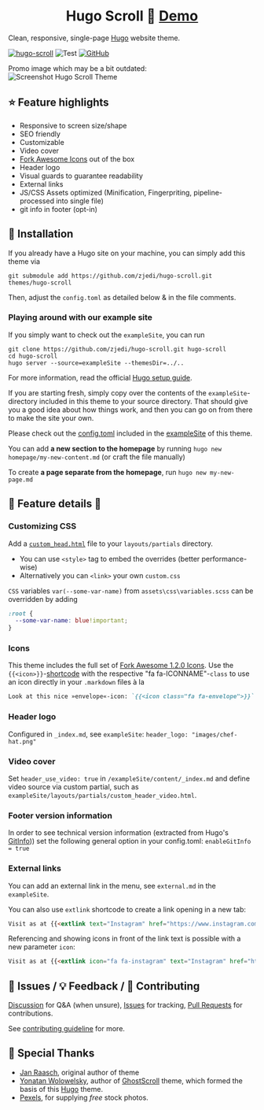 <h1 align=center>Hugo Scroll 📜 <a href="https://zjedi.github.io/hugo-scroll/" rel="nofollow">Demo</a></h1>

Clean, responsive, single-page [Hugo](https://gohugo.io/) website theme.

[![hugo-scroll](https://img.shields.io/badge/Hugo--Themes-HugoScroll-blue)](https://themes.gohugo.io/themes/hugo-scroll/)
![Test](https://github.com/zjedi/hugo-scroll/workflows/CI/badge.svg?branch=master&event=push)
[![GitHub](https://img.shields.io/github/license/zjedi/hugo-scroll)](https://github.com/zjedi/hugo-scroll/blob/master/LICENSE)

Promo image which may be a bit outdated:<br/>
![Screenshot Hugo Scroll Theme](https://raw.githubusercontent.com/zjedi/hugo-scroll/master/images/tn.png)

## ⭐ Feature highlights
- Responsive to screen size/shape
- SEO friendly
- Customizable
- Video cover
- [Fork Awesome Icons][fork-awesome-icons] out of the box
- Header logo
- Visual guards to guarantee readability
- External links
- JS/CSS Assets optimized (Minification, Fingerpriting, pipeline-processed 
into single file)
- git info in footer (opt-in)

## 🔑 Installation
If you already have a Hugo site on your machine, you can simply add this theme via
```
git submodule add https://github.com/zjedi/hugo-scroll.git themes/hugo-scroll
```
Then, adjust the `config.toml` as detailed below & in the file comments.

### Playing around with our example site

If you simply want to check out the `exampleSite`, you can run
```
git clone https://github.com/zjedi/hugo-scroll.git hugo-scroll
cd hugo-scroll
hugo server --source=exampleSite --themesDir=../..
```

For more information, read the official [Hugo setup guide][hugo-setup-guide].

If you are starting fresh, simply copy over the contents of the `exampleSite`-directory included in this theme to your source directory. That should give you a good idea about how things work, and then you can go on from there to make the site your own.

Please check out the [config.toml](https://github.com/zjedi/hugo-scroll/blob/master/exampleSite/config.toml) included in the [exampleSite](https://github.com/zjedi/hugo-scroll/tree/master/exampleSite) of this theme.

You can add **a new section to the homepage** by running `hugo new homepage/my-new-content.md` (or craft the file manually)

To create **a page separate from the homepage**, run `hugo new my-new-page.md`


## 🔧 Feature details 🔨

### Customizing CSS
Add a [`custom_head.html`](https://github.com/zjedi/hugo-scroll/blob/master/exampleSite/layouts/partials/custom_head.html) file to your `layouts/partials` directory. 
- You can use `<style>` tag to embed the overrides (better performance-wise)
- Alternatively you can `<link>` your own `custom.css`

`CSS` variables `var(--some-var-name)` from `assets\css\variables.scss` can be overridden by adding
```scss
:root {
  --some-var-name: blue!important;
}
```
### Icons
This theme includes the full set of [Fork Awesome 1.2.0 Icons][fork-awesome-icons]. Use the `{{<icon>}}`-[shortcode][hugo-shortcodes] with the respective "fa fa-ICONNAME"-`class` to use an icon directly in your `.markdown` files à la
```markdown
Look at this nice »envelope«-icon: `{{<icon class="fa fa-envelope">}}`. I took this from https://forkaweso.me/Fork-Awesome/icon/envelope/ :-)
```
### Header logo
Configured in `_index.md`, see `exampleSite`: `header_logo: "images/chef-hat.png"`

### Video cover
Set `header_use_video: true` in `/exampleSite/content/_index.md` and define video source via custom partial, such as `exampleSite/layouts/partials/custom_header_video.html`.

### Footer version information
In order to see technical version information (extracted from Hugo's [GitInfo](https://gohugo.io/variables/git/))) set the following general option in your config.toml: `enableGitInfo = true`

### External links
You can add an external link in the menu, see `external.md` in the `exampleSite`.

You can also use `extlink` shortcode to create a link opening in a new tab:
```markdown
Visit as at {{<extlink text="Instagram" href="https://www.instagram.com/yourInstagramName/">}}
```
Referencing and showing icons in front of the link text is possible with a new parameter `icon`:
```markdown
Visit as at {{<extlink icon="fa fa-instagram" text="Instagram" href="https://www.instagram.com/yourInstagramName/">}}
```

## 🐛 Issues / 💡 Feedback / 👑 Contributing
[Discussion](https://github.com/zjedi/hugo-scroll/discussions) for Q&A (when unsure), 
[Issues](https://github.com/zjedi/hugo-scroll/issues) for tracking,
[Pull Requests](https://github.com/zjedi/hugo-scroll/pulls) for contributions.


See [contributing guideline](https://github.com/zjedi/hugo-scroll/blob/master/contributing.md) for more.

## 👏 Special Thanks 
- [Jan Raasch](https://www.janraasch.com), original author of theme
- [Yonatan Wolowelsky](https://github.com/grmmph), author of [GhostScroll](https://github.com/grmmph/GhostScroll) theme, which formed the basis of this [Hugo](https://gohugo.io/) theme.
- [Pexels](https://www.pexels.com), for supplying _free_ stock photos.


[hugo-setup-guide]: https://gohugo.io/getting-started/installing
[fork-awesome-icons]: https://forkaweso.me/Fork-Awesome/icons/
[hugo-shortcodes]: https://gohugo.io/content-management/shortcodes/
